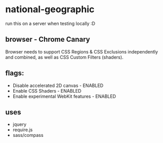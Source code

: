 national-geographic
===================

run this on a server when testing locally :D

browser - Chrome Canary 
-----------------------
Browser needs to support CSS Regions & CSS Exclusions independently and combined, as well as CSS Custom Filters (shaders).

flags:
------
* Disable accelerated 2D canvas - ENABLED
* Enable CSS Shaders - ENABLED
* Enable experimental WebKit features - ENABLED

uses
-----
* jquery
* require.js
* sass/compass